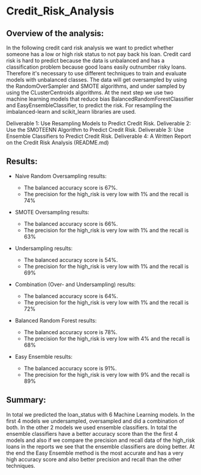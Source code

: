 # Credit_Risk_Analysis

## Overview of the analysis:

In the following credit card risk analysis we want to predict whether someone has a low or high risk status to not pay back his loan. Credit card risk is hard to predict because the data is unbalanced and has a classification problem because good loans easily outnumber risky loans. Therefore it's necessary to use different techniques to train and evaluate models with unbalanced classes. The data will get oversampled by using the RandomOverSampler and SMOTE algorithms, and under sampled by using the CLusterCentroids algorithms. At the next step we use two machine learning models that reduce bias BalancedRandomForestClassifier and EasyEnsembleClassifier, to predict the risk. For resampling the imbalanced-learn and scikit_learn libraries are used. 

Deliverable 1: Use Resampling Models to Predict Credit Risk.
Deliverable 2: Use the SMOTEENN Algorithm to Predict Credit Risk.
Deliverable 3: Use Ensemble Classifiers to Predict Credit Risk.
Deliverable 4: A Written Report on the Credit Risk Analysis (README.md)


## Results:

- Naive Random Oversampling results: 
	- The balanced accuracy score is 67%.
	- The precision for the high_risk is very low with 1% and the recall is 74%



- SMOTE Oversampling results: 
	- The balanced accuracy score is 66%.
	- The precision for the high_risk is very low with 1% and the recall is 63%



- Undersampling results: 
	- The balanced accuracy score is 54%.
	- The precision for the high_risk is very low with 1% and the recall is 69%



- Combination (Over- and Undersampling) results: 
	- The balanced accuracy score is 64%.
	- The precision for the high_risk is very low with 1% and the recall is 72%



- Balanced Random Forest results: 
	- The balanced accuracy score is 78%.
	- The precision for the high_risk is very low with 4% and the recall is 68%


- Easy Ensemble results: 
	- The balanced accuracy score is 91%.
	- The precision for the high_risk is very low with 9% and the recall is 89%


## Summary:

In total we predicted the loan_status with 6 Machine Learning models. In the first 4 models we undersampled, oversampled and did a combination of both. In the other 2 models we used ensemble classifiers. In total the ensemble classifiers have a better accuracy score than the the first 4 models and also if we compare the precision and recall data of the high_risk loans in the reports we see that the ensemble classifiers are doing better. At the end the Easy Ensemble method is the most accurate and has a very high accuracy score and also better precision and recall than the other techniques.